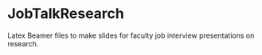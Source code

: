 # JobTalkResearch
Latex Beamer files to make slides for faculty job interview presentations on research.
